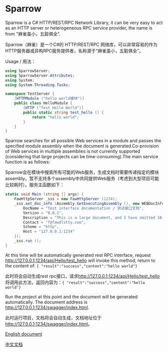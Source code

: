 # Sparrow

Sparrow is a C# HTTP/REST/RPC Network Library, it can be very easy to act as an HTTP server or heterogeneous RPC service provider, the name is from "麻雀虽小，五脏俱全".

Sparrow（麻雀）是一个C#的 HTTP/REST/RPC 网络库，可以非常容易的作为HTTP服务器或异构RPC服务提供者，名称源于“麻雀虽小，五脏俱全”。

Usage / 用法：

```csharp
using SparrowServer;
using SparrowServer.Attributes;
using System;
using System.Threading.Tasks;

namespace TestServer {
    [HTTPModule ("hello world模块")]
    public class HelloModule {
        [HTTP ("Test Hello World")]
        public static string test_hello () {
            return "hello world";
        }
    }
}
```

Sparrow searches for all possible Web services in a module and passes the specified module assembly when the document is generated.Co-provision of Web services in multiple assemblies is not currently supported (considering that large projects can be time-consuming).The main service function is as follows:

Sparrow会在模块中搜索所有可能的Web服务，生成文档时需要传递指定的模块assembly。暂不支持多个assembly中共同提供Web服务（考虑到大型项目可能比较耗时）。服务主函数如下：

```csharp
static void Main (string [] args) {
    FawHttpServer _sss = new FawHttpServer (1234);
    _sss.set_doc_info (Assembly.GetExecutingAssembly (), new WEBDocInfo {
        DocName = "Test interface documentation / 测试接口文档",
        Version = "0.0.1",
        Description = "This is a large document, and I have omitted 10,000 words here / 这个是很大篇的文档，此处省略10000字",
        Contact = "f@fawdlstty.com",
        Scheme = "http",
        Host = "127.0.0.1:1234"
    });
    _sss.run ();
}
```

At this time will be automatically generated rest RPC interface, request <http://127.0.0.1:1234/api/Hello/test_hello> will invoke this method, return to the content of: `{ "result":"success","content":"hello world"}`

此时将会自动生成rest rpc接口，请求<http://127.0.0.1:1234/api/Hello/test_hello>将调用此方法，返回内容为：`{ "result":"success","content":"hello world"}`

Run the project at this point and the document will be generated automatically. The document address is <http://127.0.0.1:1234/swagger/index.html>.

此时运行项目，文档将会自动生成，文档地址位于<http://127.0.0.1:1234/swagger/index.html>。

[English document](./doc/en-us.md)

[中文文档](./doc/zh-cn.md)
